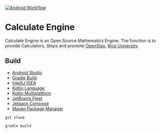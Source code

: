[Android]: https://developer.android.com/studio

[Compose]: https://developer.android.com/jetpack/compose

[Fleet]: https://jetbrains.com/fleet/

[Gradle]: https://gradle.org/

[IDEA]: https://jetbrains.com/idea/

[KMP]: https://kotlinlang.org/docs/multiplatform.html

[Kotlin]: https://kotlinlang.org/

[Maven]: https://maven.apache.org/index.html

[Rice]: https://rice.edu

[Stax]: https://openstax.org

<a href="https://github.com/HyaenaTechnologies/calculate_engine_android">
  <h1>
    <picture>
      <img src="https://github.com/HyaenaTechnologies/calculate_engine_android/blob/main/app/src/main/res/drawable/hce_markdown.png" alt="">
    </picture>
  </h1>
</a>

[![Android Workflow](https://github.com/HyaenaTechnologies/calculate_engine_android/actions/workflows/android.yml/badge.svg)](https://github.com/HyaenaTechnologies/calculate_engine_android/actions/workflows/android.yml)

# Calculate Engine

Calculate Engine is an Open Source Mathematics Engine. The function is to provide Calculators,
Steps and promote [OpenStax][Stax], [Rice University][Rice].

## Build

- [Android Studio][Android]
- [Gradle Build][Gradle]
- [IntelliJ IDEA][IDEA]
- [Kotlin Language][Kotlin]
- [Kotlin Multiplatform][KMP]
- [JetBrains Fleet][Fleet]
- [Jetpack Compose][Compose]
- [Maven Package Manager][Maven]

```shell
git clone

gradle build
```